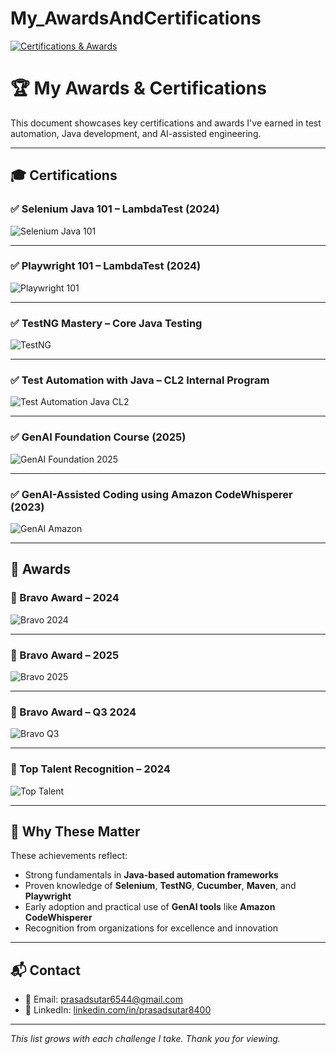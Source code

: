 # My_AwardsAndCertifications

[![Certifications & Awards](https://img.shields.io/badge/Certifications%20%26%20Awards-10-blue)](https://github.com/Prasad8400/My_AwardsAndCertifications/blob/main/My_AwardsAndCertifications.md)

# 🏆 My Awards & Certifications

This document showcases key certifications and awards I've earned in test automation, Java development, and AI-assisted engineering.

---

## 🎓 Certifications

### ✅ Selenium Java 101 – LambdaTest (2024)
![Selenium Java 101](SeleniumJava101.png)

---

### ✅ Playwright 101 – LambdaTest (2024)
![Playwright 101](Playwright101.png)

---

### ✅ TestNG Mastery – Core Java Testing
![TestNG](TestNG.png)

---

### ✅ Test Automation with Java – CL2 Internal Program
![Test Automation Java CL2](Test_Autoamtion_Java_CL2.png)

---

### ✅ GenAI Foundation Course (2025)
![GenAI Foundation 2025](GenAI_FoundationCourse_2025.png)

---

### ✅ GenAI-Assisted Coding using Amazon CodeWhisperer (2023)
![GenAI Amazon](GenAI_AssistedCoding_UsingAmazonCodeWhisperer_2023.png)

---

## 🏅 Awards

### 🥇 Bravo Award – 2024
![Bravo 2024](BravoAward_2024.jpg)

---

### 🥇 Bravo Award – 2025
![Bravo 2025](BravoAward_2025.png)

---

### 🥈 Bravo Award – Q3 2024
![Bravo Q3](BravoAward_Q3_2024.png)

---

### 🌟 Top Talent Recognition – 2024
![Top Talent](TopTalent_2024.jpg)

---

## 💬 Why These Matter

These achievements reflect:

- Strong fundamentals in **Java-based automation frameworks**
- Proven knowledge of **Selenium**, **TestNG**, **Cucumber**, **Maven**, and **Playwright**
- Early adoption and practical use of **GenAI tools** like **Amazon CodeWhisperer**
- Recognition from organizations for excellence and innovation

---

## 📬 Contact

- 📧 Email: prasadsutar6544@gmail.com  
- 💼 LinkedIn: [linkedin.com/in/prasadsutar8400](https://www.linkedin.com/in/prasadsutar8400/)

---

_This list grows with each challenge I take. Thank you for viewing._
